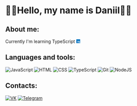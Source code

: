 # 🌳🍃Hello, my name is Daniil🍃🌳

## About me:

Currently I'm learning TypeScript <img src="./assets/typescript.png" width=12>

## Languages and tools:

![JavaScript](https://img.shields.io/badge/-JavaScript-black?style=for-the-badge&logo=javascript)
![HTML](https://img.shields.io/badge/-HTML-orange?style=for-the-badge&logo=html5)
![CSS](https://img.shields.io/badge/-CSS-blue?style=for-the-badge&logo=css3)
![TypeScript](https://img.shields.io/badge/-TypeScript-white?style=for-the-badge&logo=typescript)
![Git](https://img.shields.io/badge/-Git-grey?style=for-the-badge&logo=git)
![NodeJS](https://img.shields.io/badge/-Node.JS-green?style=for-the-badge&logo=node.js)

## Contacts:

[![VK](https://img.shields.io/badge/-VK-blue?style=for-the-badge&logo=vk)](https://vk.com/karap9s)
[![Telegram](https://img.shields.io/badge/-Telegram-lightblue?style=for-the-badge&logo=telegram)](https://t.me/WakeUpHypnotize)